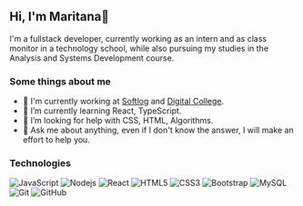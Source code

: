 ## Hi, I'm Maritana👋

I'm a fullstack developer, currently working as an intern and as class monitor in a technology school, while also pursuing my studies in the Analysis and Systems Development course.

### Some things about me

- 🔭 I'm currently working at [Softlog](http://www.softlognet.com/) and [Digital College](https://digitalcollege.com.br/).
- 🌱 I’m currently learning React, TypeScript.
- 🤔 I’m looking for help with CSS, HTML, Algorithms.
- 💬 Ask me about anything, even if I don't know the answer, I will make an effort to help you.

### Technologies
![JavaScript](https://img.shields.io/badge/-JavaScript-black?style=flat-square&logo=javascript)
![Nodejs](https://img.shields.io/badge/-Nodejs-black?style=flat-square&logo=Node.js)
![React](https://img.shields.io/badge/-React-black?style=flat-square&logo=react)
![HTML5](https://img.shields.io/badge/-HTML5-E34F26?style=flat-square&logo=html5&logoColor=white)
![CSS3](https://img.shields.io/badge/-CSS3-1572B6?style=flat-square&logo=css3)
![Bootstrap](https://img.shields.io/badge/-Bootstrap-563D7C?style=flat-square&logo=bootstrap)
![MySQL](https://img.shields.io/badge/-MySQL-black?style=flat-square&logo=mysql)
![Git](https://img.shields.io/badge/-Git-black?style=flat-square&logo=git)
![GitHub](https://img.shields.io/badge/-GitHub-181717?style=flat-square&logo=github)
